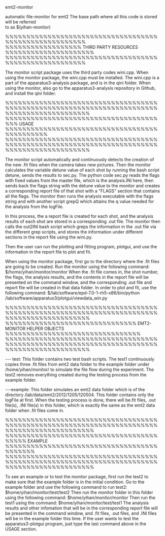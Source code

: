 emt2-monitor

automatic file-monitor for emt2
The base path where all this code is stored will be referred  
to as $(yihan-monitor)

%%%%%%%%%%%%%%%%%%%%%%%%%%%%%%%%%%%%%%%%%%%%%%%%%%%%%%%
%%%%%%%%%%%%%%%%%% THIRD PARTY RESOURCES %%%%%%%%%%%%%%%%%%%%%
%%%%%%%%%%%%%%%%%%%%%%%%%%%%%%%%%%%%%%%%%%%%%%%%%%%%%%%

The monitor script package uses the third party codes wini.cpp.
When using the monitor package, the wini.cpp must be installed.  The wini.cpp is a part of
the apparatus3-analysis package, and is in the qini folder. When using the monitor, also go
to the apparatus3-analysis repository in Github, and install the qini folder.

%%%%%%%%%%%%%%%%%%%%%%%%%%%%%%%%%%%%%%%%%%%%%%%%%%%%%%%%%%%%%%%%%%%%%%%%%%%%%%%%%%%%%%%%%%%%
%%%%%%%%%%%%%%%%%%%%%%%%%%%%%%%%%%%%%%% USAGE %%%%%%%%%%%%%%%%%%%%%%%%%%%%%%%%%%%%%%%%%%%%%% 
%%%%%%%%%%%%%%%%%%%%%%%%%%%%%%%%%%%%%%%%%%%%%%%%%%%%%%%%%%%%%%%%%%%%%%%%%%%%%%%%%%%%%%%%%%%%

The monitor script automatically and continuously detects the creation of the new .fit files 
when the camera takes new pictures. Then the monitor calculates the variable detune value of 
each shot by running the bash script detune, sends the results to sec.py. The python code
sec.py reads the flags with fixed values from the master file, which is the analysis.INI 
here, then sends back the flags string with the detune value to the monitor and creates a 
corresponding report file of that shot with a "FLAGS" section that contains all the flags.
The monitor then runs the analysis executable with the flags string and with another script 
grepQ which attains the q value needed for the analysis from the logFile. 

In this process, the a report file is created for each shot, and the analysis results of 
each shot are stored in a corresponding .out file. The monitor then calls the out2INI bash 
script which greps the information in the .out file via the different grep scripts, and stores
the information under different sections in the report file using the wini.py.

Then the user can run the plotting and fitting program, plotgui, and use the information in 
the report file to plot and fit.

When using the monitor package, first go to the directory where the .fit files are going to 
be created. Run the monitor using the following command:
          $/home/yihan/monitor/monitor
When the .fit file comes in, the shot number, the flags, the analysis results, and the 
contents in the report file will be presented on the command window, and the corresponding 
.out file and report file will be created in that data folder. In order to plot and fit, use
the following command:
          $/lab/software/epd-7.0-1-rh5-x86/bin/python /lab/software/apparatus3/plotgui/viewdata_win.py

%%%%%%%%%%%%%%%%%%%%%%%%%%%%%%%%%%%%%%%%%%%%%%%%%%%%%%%%%%%%%%%%%%%%%%%%%%%%%%%%%%%%%%%%%%%%
%%%%%%%%%%%%%%%%%%%%%%%%%%%%%%% EMT2-MONITOR HELPER OBJECTS %%%%%%%%%%%%%%%%%%%%%%%%%%%%%%%%
%%%%%%%%%%%%%%%%%%%%%%%%%%%%%%%%%%%%%%%%%%%%%%%%%%%%%%%%%%%%%%%%%%%%%%%%%%%%%%%%%%%%%%%%%%%% 

--- test:
This folder contains two test bash scripts. The test1 continuously copies three .fit files
from emt2 data folder to the example folder under /home/yihan/monitor/ to simulate the file 
flow during the experiment. The test2 removes everything created during the testing process 
from the example folder.

---example:
This folder simulates an emt2 data folder which is of the directory /lab/data/emt2/2012/1205/120504.
This folder contains only the logFile at first. When the testing process is done, there will
be.fit files, .out file(s), .INI file(s) in this folder, which is exactly the same as the
emt2 data folder when .fit files come in.

%%%%%%%%%%%%%%%%%%%%%%%%%%%%%%%%%%%%%%%%%%%%%%%%%%%%%%%%%%%%%%%%%%%%%%%%%%%%%%%%%%%%%%%%%%%%%
%%%%%%%%%%%%%%%%%%%%%%%%%%%%%%%%%%%%%%%%% EXAMPLE %%%%%%%%%%%%%%%%%%%%%%%%%%%%%%%%%%%%%%%%%%% 
%%%%%%%%%%%%%%%%%%%%%%%%%%%%%%%%%%%%%%%%%%%%%%%%%%%%%%%%%%%%%%%%%%%%%%%%%%%%%%%%%%%%%%%%%%%%% 

To see an example or to test the monitor package, first run the test2 to make sure that the 
example folder is in the initial condition. Go to the example folder and use the following
command to run test2:
          $home/yihan/monitor/test/test2
Then run the monitor folder in this folder using the following command:
          $home/yihan/monitor/monitor
Then run the test1 using the command:
          $home/yihan/monitor/test/test1
The analysis results and other infomation that will be in the corresponding report file will 
be presented in the command window, and .fit files, .out files, and .INI files will be in the 
example folder this time. If the user wants to test the apparatus3-plotgui program, just type 
the last command above in the USAGE section.